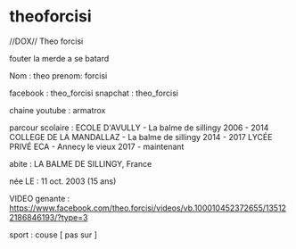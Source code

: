 # theoforcisi
//DOX// Theo forcisi

fouter la merde a se batard

Nom : theo 
prenom: forcisi

facebook : theo_forcisi
snapchat : theo_forcisi

chaine youtube : armatrox 

parcour scolaire :
ECOLE D'AVULLY   -  La balme de sillingy
2006 - 2014
COLLEGE DE LA MANDALLAZ   -  La balme de sillingy
2014 - 2017
LYCÉE PRIVÉ ECA   -  Annecy le vieux
2017 - maintenant

abite : LA BALME DE SILLINGY, France

née LE : 11 oct. 2003 (15 ans)

VIDEO genante : https://www.facebook.com/theo.forcisi/videos/vb.100010452372655/135122186846193/?type=3

sport : couse [ pas sur ]
